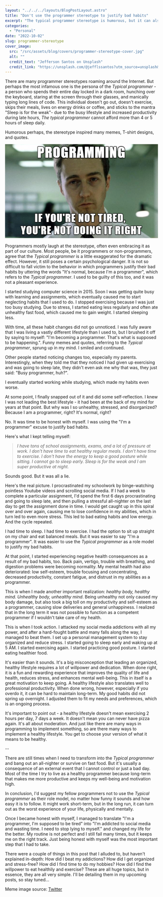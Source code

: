 ```yaml
---
layout: "../../../layouts/BlogPostLayout.astro"
title: "Don't use the programmer stereotype to justify bad habits"
excerpt: "The typical programmer stereotype is humorous, but it can also be used as a justification for bad habits. In my case, this sprung out of control until I could no longer take it and became honest with myself. The blog post details the beginning of my ongoing journey from a typical programmer to a healthy, productive programmer."
categories:
  - "Personal"
date: "2022-10-02"
slug: programmer-stereotype
cover_image:
  src: "/src/assets/blog/covers/programmer-stereotype-cover.jpg"
  alt: ""
  credit_text: "Jefferson Santos on Unsplash"
  credit_link: "https://unsplash.com/@jefflssantos?utm_source=unsplash&utm_medium=referral&utm_content=creditCopyText"
---
```


There are many programmer stereotypes roaming around the Internet. But perhaps the most infamous one is the persona of the _Typical programmer_ - a person who spends their entire day locked in a dark room, hunching over the keyboard, staring at the screen through their glasses, and manically typing long lines of code. This individual doesn't go out, doesn't exercise, skips their meals, lives on energy drinks or coffee, and sticks to the mantra "Sleep is for the weak"- due to the busy lifestyle and increased productivity during late hours, _The typical programmer_ cannot afford more than 4 or 5 hours of sleep daily.

Humorous perhaps, the stereotype inspired many memes, T-shirt designs, and quotes.

![The programmer stereotype meme](../../../assets/blog/images/programmer-stereotype/programmer-stereotype.png)

Programmers mostly laugh at the stereotype, often even embracing it as part of our
culture. Most people, be it programmers or non-programmers, agree that the _Typical
programmer_ is a little exaggerated for the dramatic effect. However, it still poses
a certain psychological danger. It is not so difficult to fall victim to the behavior
in which programmers justify their bad habits by uttering the words "It's normal,
because I'm a programmer", which refers to the _Typical programmer_. I used to be
guilty of this too, and it was not a pleasant experience.

I started studying computer science in 2015. Soon I was getting quite busy with learning and assignments, which eventually caused me to start neglecting habits that I used to do. I stopped exercising because I was just too busy studying. Due to stress, I started eating less regularly and often ate unhealthy fast food, which caused me to gain weight. I started sleeping less.

With time, all these habit changes did not go unnoticed. I was fully aware that I was living a vastly different lifestyle than I used to, but I brushed it off by saying to myself: "I'm becoming a programmer. That's what is supposed to be happening.". Funny memes and quotes, referring to the _Typical programmer_, sprung up in my mind. I smiled and continued.

Other people started noticing changes too, especially my parents. Interestingly, when they told me that they noticed I had given up exercising and was going to sleep late, they didn't even ask me why that was, they just said: "Busy programmer, huh?".

I eventually started working while studying, which made my habits even worse.

At some point, I finally snapped out of it and did some self-reflection. I knew I was not leading the best lifestyle - it had been at the back of my mind for years at that point. But why was I so unhealthy, stressed, and disorganized? Because I am a programmer, right? It's normal, right?

No. It was time to be honest with myself. I was using the "I'm a programmer" excuse to justify bad habits.

Here's what I kept telling myself:

> _I have tons of school assignments, exams, and a lot of pressure at work. I don't have time to eat healthy regular meals. I don't have time to exercise. I don't have the energy to keep a good posture while sitting. I cannot go to sleep early. Sleep is for the weak and I am super productive at night._

Sounds good. But it was all a lie.

Here's the real picture. I procrastinated my schoolwork by binge-watching pointless Youtube videos and scrolling social media. If I had a week to complete a particular assignment, I'd spend the first 6 days procrastinating and going to sleep late, and then pulling a stressful all-nighter on the last day to get the assignment done in time. I would get caught up in this spiral over and over again, causing me to lose confidence in my abilities, which in turn led to even more stress. This led to bad eating habits and low energy. And the cycle repeated.

I had time to sleep. I had time to exercise. I had the option to sit up straight on my chair and eat balanced meals. But it was easier to say "I'm a programmer". It was easier to use the _Typical programmer_ as a role model to justify my bad habits.

At that point, I started experiencing negative health consequences as a result of my bad habits, too. Back pain, vertigo, trouble with breathing, and digestion problems were becoming normality. My mental health had also deteriorated: low self-esteem, trouble focusing and concentrating, decreased productivity, constant fatigue, and distrust in my abilities as a programmer.

This is when I made another important realization: _healthy body, healthy mind. Unhealthy body, unhealthy mind_. Being unhealthy not only caused my body damage, but also took a big toll on my productivity and self-esteem as a programmer, causing slow deliveries and general unhappiness. I realized that in the long term it was not possible to function as a competent programmer if I wouldn't take care of my health.

This is when I took action. I attacked my social media addictions with all my power, and after a hard-fought battle and many falls along the way, I managed to beat them. I set up a personal management system to stay organized and reduce stress. I started going to sleep early and waking up at 5 AM. I started exercising again. I started practicing good posture. I started eating healthier food.

It's easier than it sounds. It's a big misconception that leading an organized, healthy lifestyle requires a lot of willpower and dedication. When done right, it is a fun and rewarding experience that improves the quality of life and health, reduces stress, and enhances mental well-being. This in itself is a great motivation to keep going. A healthy lifestyle also translates well to professional productivity. When done wrong, however, especially if you overdo it, it can be hard to maintain long-term. My good habits did not spring up overnight. I adjusted them to fit my needs and preferences, which is an ongoing process.

It's important to point out - a healthy lifestyle doesn't mean exercising 2 hours per day, 7 days a week. It doesn't mean you can never have pizza again. It's all about moderation. And just like there are many ways in programming to implement something, so are there many ways to implement a healthy lifestyle. You get to choose your version of what it means to be healthy.

--

There are still times when I need to transform into the _Typical programmer_ and bang out an all-nighter or survive on fast food. But it's usually a consequence of an external event that I cannot control or just a bad day. Most of the time I try to live as a healthy programmer because long-term that makes me more productive and keeps my well-being and motivation high.

In conclusion, I'd suggest my fellow programmers not to use the _Typical programmer_ as their role model, no matter how funny it sounds and how easy it is to follow. It might work short-term, but in the long run, it can turn out as the worst experience of your life, physically and mentally.

Once I became honest with myself, I managed to translate "I'm a programmer, I'm supposed to be tired" into "I'm addicted to social media and wasting time. I need to stop lying to myself." and changed my life for the better. My routine is not perfect and I still fail many times, but it keeps me on the right track. Just being honest with myself was the most important step that I had to take.

There were a couple of things in this post that I alluded to, but haven't explained in-depth: How did I beat my addictions? How did I get organized and stress-free? How did I find time to do my hobbies? How did I find the willpower to eat healthily and exercise? These are all huge topics, but in essence, they are all very simple. I'll be detailing them in my upcoming posts, so stay tuned...

Meme image source: [Twitter](https://twitter.com/sekolahkoding/status/681242501693464576?lang=cs)
